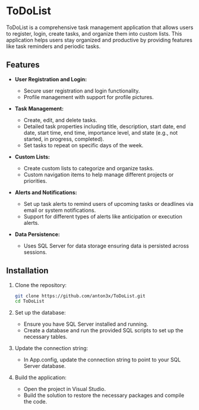 # ToDoList

ToDoList is a comprehensive task management application that allows users to register, login, create tasks, and organize them into custom lists. This application helps users stay organized and productive by providing features like task reminders and periodic tasks.

## Features

- **User Registration and Login:**
  - Secure user registration and login functionality.
  - Profile management with support for profile pictures.

- **Task Management:**
  - Create, edit, and delete tasks.
  - Detailed task properties including title, description, start date, end date, start time, end time, importance level, and state (e.g., not started, in progress, completed).
  - Set tasks to repeat on specific days of the week.

- **Custom Lists:**
  - Create custom lists to categorize and organize tasks.
  - Custom navigation items to help manage different projects or priorities.

- **Alerts and Notifications:**
  - Set up task alerts to remind users of upcoming tasks or deadlines via email or system notifications.
  - Support for different types of alerts like anticipation or execution alerts.

- **Data Persistence:**
  - Uses SQL Server for data storage ensuring data is persisted across sessions.

## Installation

1. Clone the repository:
   ```bash
   git clone https://github.com/anton3x/ToDoList.git
   cd ToDoList

2. Set up the database:
   - Ensure you have SQL Server installed and running.
   - Create a database and run the provided SQL scripts to set up the necessary tables.

3. Update the connection string:
   - In App.config, update the connection string to point to your SQL Server database.

4. Build the application:
   - Open the project in Visual Studio.
   - Build the solution to restore the necessary packages and compile the code.
